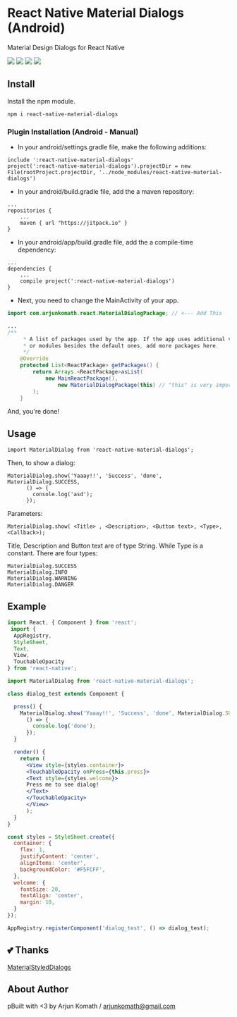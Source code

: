# React Native Material Dialogs (Android)
Material Design Dialogs for React Native

![](http://i.imgur.com/ObqwIpV.png)
![](http://i.imgur.com/OK6A5VZ.png)
![](http://i.imgur.com/Gh7jTYQ.png)
![](http://i.imgur.com/DhaiHDH.png)

## Install
Install the npm module.
```
npm i react-native-material-dialogs
```

### Plugin Installation (Android - Manual)

- In your android/settings.gradle file, make the following additions:
```
include ':react-native-material-dialogs'
project(':react-native-material-dialogs').projectDir = new File(rootProject.projectDir, '../node_modules/react-native-material-dialogs')
```

- In your android/build.gradle file, add the a maven repository:
```
...
repositories {
    ...
    maven { url "https://jitpack.io" }
}
```
- In your android/app/build.gradle file, add the a compile-time dependency:
```
...
dependencies {
    ...
    compile project(':react-native-material-dialogs')
}
```
- Next, you need to change the MainActivity of your app.

```java
import com.arjunkomath.react.MaterialDialogPackage; // <--- Add This

...
/**
     * A list of packages used by the app. If the app uses additional views
     * or modules besides the default ones, add more packages here.
     */
    @Override
    protected List<ReactPackage> getPackages() {
        return Arrays.<ReactPackage>asList(
            new MainReactPackage(),
                new MaterialDialogPackage(this) // "this" is very important!
        );
    }
```

And, you're done!

## Usage

```
import MaterialDialog from 'react-native-material-dialogs';
```

Then, to show a dialog:

```
MaterialDialog.show('Yaaay!!', 'Success', 'done', MaterialDialog.SUCCESS,
      () => {
        console.log('asd');
      });
```

Parameters:

```
MaterialDialog.show( <Title> , <Description>, <Button text>, <Type>, <Callback>);
```

Title, Description and Button text are of type String. While Type is a constant.
There are four types:

```
MaterialDialog.SUCCESS
MaterialDialog.INFO
MaterialDialog.WARNING
MaterialDialog.DANGER
```

## Example

```jsx
import React, { Component } from 'react';
 import {
  AppRegistry,
  StyleSheet,
  Text,
  View,
  TouchableOpacity
} from 'react-native';

import MaterialDialog from 'react-native-material-dialogs';

class dialog_test extends Component {

  press() {
    MaterialDialog.show('Yaaay!!', 'Success', 'done', MaterialDialog.SUCCESS,
      () => {
        console.log('done');
      });
  }

  render() {
    return (
      <View style={styles.container}>
      <TouchableOpacity onPress={this.press}>
      <Text style={styles.welcome}>
      Press me to see dialog!
      </Text>
      </TouchableOpacity>
      </View>
      );
  }
}

const styles = StyleSheet.create({
  container: {
    flex: 1,
    justifyContent: 'center',
    alignItems: 'center',
    backgroundColor: '#F5FCFF',
  },
  welcome: {
    fontSize: 20,
    textAlign: 'center',
    margin: 10,
  }
});

AppRegistry.registerComponent('dialog_test', () => dialog_test);
```

## :two_hearts: Thanks
[MaterialStyledDialogs](https://github.com/javiersantos/MaterialStyledDialogs)

## About Author
pBuilt with <3 by Arjun Komath / [arjunkomath@gmail.com](mailto:arjunkomath@gmail.com)
